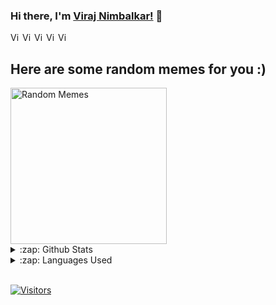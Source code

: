 ### Hi there, I'm [Viraj Nimbalkar!](https://virajnimbalkar.netlify.app/) 👋
<!-- <a href="https://twitter.com/Viraaaaaj1299">
  <img align="left" alt="Viraj Nimbalkar's Twitter" width="16px" src="https://cdn.jsdelivr.net/npm/simple-icons@v3/icons/twitter.svg" />
</a>
<a href="https://www.linkedin.com/in/viraj-nimbalkar/">
  <img align="left" alt="Viraj Nimbalkar's Linkdein" width="16px" src="https://cdn.jsdelivr.net/npm/simple-icons@v3/icons/linkedin.svg" />
</a>
<a href="https://github.com/Viraaaj">
  <img align="left" alt="Viraj Nimbalkar's Github" width="16px" src="https://cdn.jsdelivr.net/npm/simple-icons@v3/icons/github.svg" />
</a>
<a href="https://www.instagram.com/viraaaaaj.1299/?igshid=dccx1iixu7w9">
  <img align="left" alt="Viraj Nimbalkar's Instagram" width="16px" src="https://cdn.jsdelivr.net/npm/simple-icons@v3/icons/instagram.svg" />
</a>
<a href="https://www.facebook.com/vvn.viraj1299">
  <img align="left" alt="Viraj Nimbalkar's Facebook" width="16px" src="https://cdn.jsdelivr.net/npm/simple-icons@v3/icons/facebook.svg" />
</a> -->


<a href="https://github.com/Viraaaj">
  <img align="left" alt="Viraj Nimbalkar's Github" width="16px" src="github.jpg" />
</a>
<a href="https://www.linkedin.com/in/viraj-nimbalkar/">
  <img align="left" alt="Viraj Nimbalkar's Linkdein" width="16px" src="linkedin.jpg" />
</a>
<a href="https://www.instagram.com/viraaaaaj.1299/?igshid=dccx1iixu7w9">
  <img align="left" alt="Viraj Nimbalkar's Instagram" width="16px" src="instagram.png" />
</a>
<a href="https://www.facebook.com/vvn.viraj1299">
  <img align="left" alt="Viraj Nimbalkar's Facebook" width="16px" src="facebook.jpg" />
</a>
<a href="https://twitter.com/Viraaaaaj1299">
  <img align="left" alt="Viraj Nimbalkar's Twitter" width="16px" src="twitter.jpg" />
</a>

<br/>

## Here are some random memes for you :)

<img alt="Random Memes" height="250px" src="https://web.ohidur.com/memes/random.jpg?category=programming">

<details>
  <summary>:zap: Github Stats</summary>
  <img src="https://github-readme-stats.vercel.app/api?username=Viraaaj&&show_icons=true&title_color=222222&icon_color=03A87C&text_color=333333&bg_color=ffffff">
</details>

<details>
  <summary>:zap: Languages Used</summary>
  <img src="https://github-readme-stats.vercel.app/api/top-langs/?username=Viraaaj&layout=compact&bg_color=ffffff&text_color=333333">
</details>
<br/>


[![Visitors](https://visitor-badge.glitch.me/badge?page_id=github/Viraaaj)](https://github.com/Viraaaj)
